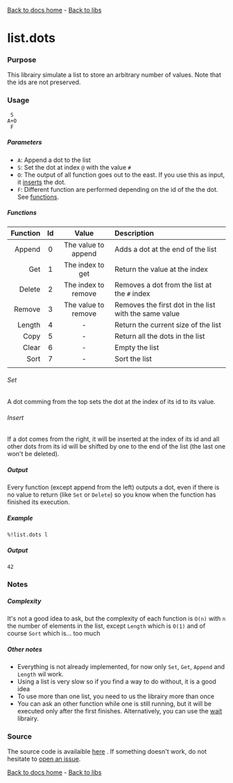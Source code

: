 [Back to docs home](../../index.md) - [Back to libs](index.md#lists)
# list.dots

### Purpose
This librairy simulate a list to store an arbitrary number of values. Note that the ids are not preserved.

### Usage
    
     S
    A+O
     F

##### Parameters
- `A`: Append a dot to the list
- `S`: Set the dot at index `@` with the value `#` 
- `O`: The output of all function goes out to the east. If you use this as input, it [inserts](#insert) the dot. 
- `F`: Different function are performed depending on the id of the the dot. See [functions](#functions).

##### Functions
| Function | Id |        Value        |                      Description                      |
|---------:|:--:|:-------------------:|:------------------------------------------------------|
|   Append | 0  | The value to append | Adds a dot at the end of the list                     |
|      Get | 1  |   The index to get  | Return the value at the index                         |
|   Delete | 2  | The index to remove | Removes a dot from the list at the `#` index          |
|   Remove | 3  | The value to remove | Removes the first dot in the list with the same value |
|   Length | 4  |          -          | Return the current size of the list                   |
|     Copy | 5  |          -          | Return all the dots in the list                       |
|    Clear | 6  |          -          | Empty the list                                        |
|     Sort | 7  |          -          | Sort the list                                         |
|          |    |                     |                                                       |

###### Set
A dot comming from the top sets the dot at the index of its id to its value.

###### Insert
If a dot comes from the right, it will be inserted at the index of its id and all other dots from its id will be shifted by one to the end of the list (the last one won't be deleted).

##### Output
Every function (except append from  the left) outputs a dot, even if there is no value to return (like `Set` or `Delete`) so you know when the function has finished its execution. 

##### Example

    %!list.dots l

##### Output

    42
   



### Notes
##### Complexity
It's not a good idea to ask, but the complexity of each function is `O(n)` with `n` the number of elements in the list, except `Length` which is `O(1)` and of course `Sort` which is... too much
##### Other notes
- Everything is not already implemented, for now only `Set`, `Get`, `Append` and `Length` wil work. 
- Using a list is very slow so if you find a way to do without, it is a good idea
- To use more than one list, you need to us the librairy more than once
- You can ask an other function while one is still running, but it will be executed only after the first finishes. Alternatively, you can use the [wait](wait.md) librairy.


### Source 
The source code is availaible [here](https://github.com/ddorn/asciidots/blob/master/libs/list.dots)
. If something doesn't work, do not hesitate to [open an issue](https://github.com/ddorn/asciidots/issues/new?title=Bug%20in%20list%20librairy:%20).


[Back to docs home](../../index.md) - [Back to libs](index.md#lists)
